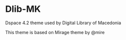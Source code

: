 Dlib-MK
=============
Dspace 4.2 theme used by Digital Library of Macedonia

This theme is based on Mirage theme by @mire
